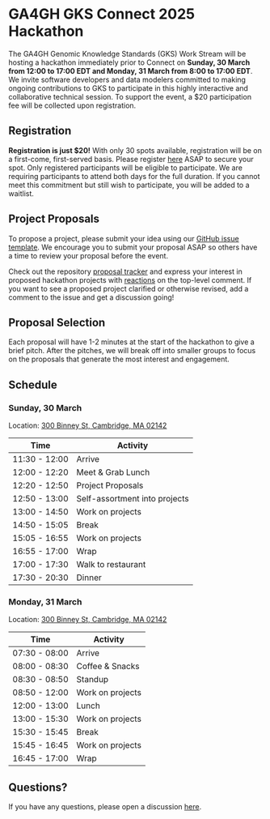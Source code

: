 # GA4GH GKS Connect 2025 Hackathon

The GA4GH Genomic Knowledge Standards (GKS) Work Stream will be hosting a hackathon
immediately prior to Connect on **Sunday, 30 March from 12:00 to 17:00 EDT and Monday,
31 March from 8:00 to 17:00 EDT**. We invite software developers and data modelers
committed to making ongoing contributions to GKS to participate in this highly
interactive and collaborative technical session. To support the event, a $20
participation fee will be collected upon registration.

## Registration

**Registration is just $20!** With only 30 spots available, registration will be on a
first-come, first-served basis. Please register
[here](https://broadinstitute.swoogo.com/ga4gh-connect-GKS-hackathon-2025) ASAP to
secure your spot. Only registered participants will be eligible to participate.
We are requiring participants to attend both days for the full duration. If you cannot
meet this commitment but still wish to participate, you will be added to a waitlist.

## Project Proposals

To propose a project, please submit your idea using our
[GitHub issue template](https://github.com/ga4gh/gks-portal/issues/new?template=project-proposal.yaml).
We encourage you to submit your proposal ASAP so others have a time to review your
proposal before the event.

Check out the repository [proposal tracker](https://github.com/ga4gh/gks-portal/issues)
and express your interest in proposed hackathon projects with
[reactions](https://github.blog/2016-03-10-add-reactions-to-pull-requests-issues-and-comments/)
on the top-level comment. If you want to see a proposed project clarified or otherwise
revised, add a comment to the issue and get a discussion going!

## Proposal Selection

Each proposal will have 1-2 minutes at the start of the hackathon to give a brief pitch.
After the pitches, we will break off into smaller groups to focus on the proposals that
generate the most interest and engagement.

## Schedule

### Sunday, 30 March

Location: [300 Binney St, Cambridge, MA 02142](https://g.co/kgs/p6RSyw5)

| Time | Activity |
| ---- | -------- |
| 11:30 - 12:00 | Arrive |
| 12:00 - 12:20 | Meet & Grab Lunch |
| 12:20 - 12:50 | Project Proposals |
| 12:50 - 13:00 | Self-assortment into projects |
| 13:00 - 14:50 | Work on projects |
| 14:50 - 15:05 | Break |
| 15:05 - 16:55 | Work on projects |
| 16:55 - 17:00 | Wrap |
| 17:00 - 17:30 | Walk to restaurant |
| 17:30 - 20:30 | Dinner |

### Monday, 31 March

Location: [300 Binney St, Cambridge, MA 02142](https://g.co/kgs/p6RSyw5)

| Time | Activity |
| ---- | -------- |
| 07:30 - 08:00 | Arrive |
| 08:00 - 08:30 | Coffee & Snacks |
| 08:30 - 08:50 | Standup |
| 08:50 - 12:00 | Work on projects |
| 12:00 - 13:00 | Lunch |
| 13:00 - 15:30 | Work on projects |
| 15:30 - 15:45 | Break |
| 15:45 - 16:45 | Work on projects |
| 16:45 - 17:00 | Wrap |

## Questions?

If you have any questions, please open a discussion
[here](https://github.com/ga4gh/gks-portal/discussions).
